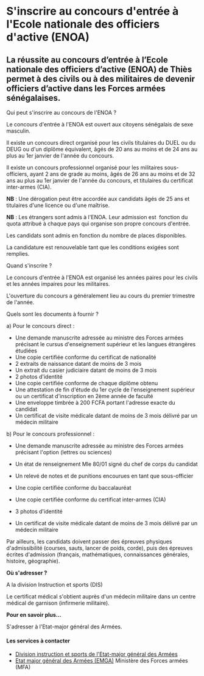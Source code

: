 # S'inscrire au concours d'entrée à l'Ecole nationale des officiers d'active (ENOA)

La réussite au concours d’entrée à l’Ecole nationale des officiers d’active (ENOA) de Thiès permet à des civils ou à des militaires de devenir officiers d’active dans les Forces armées sénégalaises.
------------------------------------------------------------------------------------------------------------------------------------------------------------------------------------------------------

Qui peut s'inscrire au concours de l'ENOA ?

Le concours d'entrée à l'ENOA est ouvert aux citoyens sénégalais de sexe masculin.  

Il existe un concours direct organisé pour les civils titulaires du DUEL ou du DEUG ou d'un diplôme équivalent, âgés de 20 ans au moins et de 24 ans au plus au 1er janvier de l'année du concours.  

Il existe un concours professionnel organisé pour les militaires sous-officiers, ayant 2 ans de grade au moins, âgés de 26 ans au moins et de 32 ans au plus au 1er janvier de l'année du concours, et titulaires du certificat inter-armes (CIA).

**NB** : Une dérogation peut être accordée aux candidats âgés de 25 ans et titulaires d'une licence ou d'une maîtrise.

**NB** : Les étrangers sont admis à l'ENOA. Leur admission est  fonction du quota attribué à chaque pays qui organise son propre concours d'entrée.  

Les candidats sont admis en fonction du nombre de places disponibles.

La candidature est renouvelable tant que les conditions exigées sont remplies. 

Quand s'inscrire ?

Le concours d'entrée à l'ENOA est organisé les années paires pour les civils et les années impaires pour les militaires.

L'ouverture du concours a généralement lieu au cours du premier trimestre de l'année.

Quels sont les documents à fournir ?

a) Pour le concours direct :

*   Une demande manuscrite adressée au ministre des Forces armées précisant le cursus d'enseignement supérieur et les langues étrangères étudiées
*   Une copie certifiée conforme du certificat de nationalité
*   2 extraits de naissance datant de moins de 3 mois
*   Un extrait du casier judiciaire datant de moins de 3 mois
*   2 photos d'identité
*   Une copie certifiée conforme de chaque diplôme obtenu
*   Une attestation de fin d'étude du 1er cycle de l'enseignement supérieur ou un certificat d'inscription en 2ème année de faculté
*   Une enveloppe timbrée à 200 FCFA portant l'adresse exacte du candidat
*   Un certificat de visite médicale datant de moins de 3 mois délivré par un médecin militaire

b) Pour le concours professionnel :

*   Une demande manuscrite adressée au ministre des Forces armées précisant l'option (lettres ou sciences)
*   Un état de renseignement Mle 80/01 signé du chef de corps du candidat  
    
*   Un relevé de notes et de punitions encourues en tant que sous-officier
*   Une copie certifiée conforme du baccalauréat
*   Une copie certifiée conforme du certificat inter-armes (CIA)
*   3 photos d'identité
*   Un certificat de visite médicale datant de moins de 3 mois délivré par un médecin militaire

Par ailleurs, les candidats doivent passer des épreuves physiques d'admissibilité (courses, sauts, lancer de poids, corde), puis des épreuves écrites d'admission (français, mathématiques, connaissances générales, histoire, géographie).  
  
**Où s'adresser ?**  
  
A la division Instruction et sports (DIS)  
  
Le certificat médical s'obtient auprès d'un médecin militaire dans un centre médical de garnison (infirmerie militaire).  
  
**Pour en savoir plus...**  

S'adresser à l'Etat-major général des Armées.

#### Les services à contacter

*   [Division instruction et sports de l'Etat-major général des Armées](../../../services/division-instruction-et-sports-de-letat-major-general-des-armees.md)
*   [Etat major général des Armées (EMGA)](../../../services/etat-major-general-des-armees-emga.md) Ministère des Forces armées (MFA)